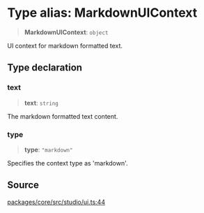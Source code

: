 # Type alias: MarkdownUIContext

> **MarkdownUIContext**: `object`

UI context for markdown formatted text.

## Type declaration

### text

> **text**: `string`

The markdown formatted text content.

### type

> **type**: `"markdown"`

Specifies the context type as 'markdown'.

## Source

[packages/core/src/studio/ui.ts:44](https://github.com/VictorS67/encre/blob/c09849eb59af073bf23be826a912f2ba4f635f93/packages/core/src/studio/ui.ts#L44)
